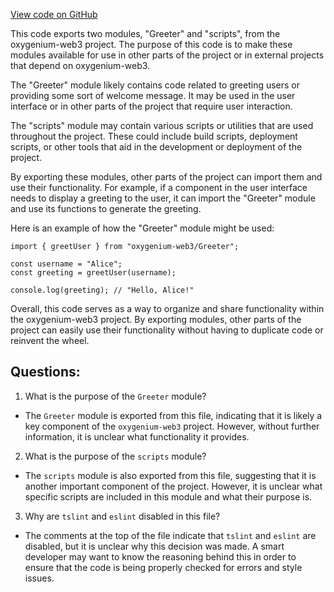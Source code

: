 [View code on GitHub](https://github.com/oxygenium/oxygenium-web3/packages/walletconnect/artifacts/ts/index.ts)

This code exports two modules, "Greeter" and "scripts", from the oxygenium-web3 project. The purpose of this code is to make these modules available for use in other parts of the project or in external projects that depend on oxygenium-web3.

The "Greeter" module likely contains code related to greeting users or providing some sort of welcome message. It may be used in the user interface or in other parts of the project that require user interaction.

The "scripts" module may contain various scripts or utilities that are used throughout the project. These could include build scripts, deployment scripts, or other tools that aid in the development or deployment of the project.

By exporting these modules, other parts of the project can import them and use their functionality. For example, if a component in the user interface needs to display a greeting to the user, it can import the "Greeter" module and use its functions to generate the greeting.

Here is an example of how the "Greeter" module might be used:

```
import { greetUser } from "oxygenium-web3/Greeter";

const username = "Alice";
const greeting = greetUser(username);

console.log(greeting); // "Hello, Alice!"
```

Overall, this code serves as a way to organize and share functionality within the oxygenium-web3 project. By exporting modules, other parts of the project can easily use their functionality without having to duplicate code or reinvent the wheel.
## Questions: 
 1. What is the purpose of the `Greeter` module?
- The `Greeter` module is exported from this file, indicating that it is likely a key component of the `oxygenium-web3` project. However, without further information, it is unclear what functionality it provides.

2. What is the purpose of the `scripts` module?
- The `scripts` module is also exported from this file, suggesting that it is another important component of the project. However, it is unclear what specific scripts are included in this module and what their purpose is.

3. Why are `tslint` and `eslint` disabled in this file?
- The comments at the top of the file indicate that `tslint` and `eslint` are disabled, but it is unclear why this decision was made. A smart developer may want to know the reasoning behind this in order to ensure that the code is being properly checked for errors and style issues.
